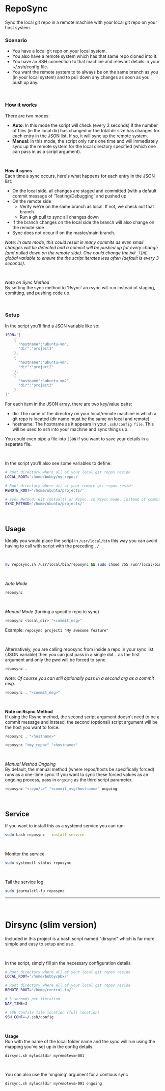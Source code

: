 # RepoSync
Sync the local git repo in a remote machine with your local git repo on your host system.

### Scenario
- You have a local git repo on your local system.
- You also have a remote system which has that same repo cloned into it.
- You have an SSH connection to that machine and relevant details in your ~/.ssh/config file.
- You want the remote system to to always be on the same branch as you (in your local system) and to pull down any changes as soon as you push up any.

<br />

### How it works
There are two modes:
- __Auto__: In this mode the script will check (every 3 seconds) if the number of files (in the local dir) has changed or the total dir size has changes for each entry in the JSON list. If so, it will sync up the remote system.
- __Manual__: In this mode, the script only runs one time and will immediately sync up the remote system for the local directory specified (which one can pass in as a script argument).

<br />

__How it syncs__  
Each time a sync occurs, here's what happens for each entry in the JSON list:
- On the local side, all changes are staged and committed  (with a default commit message of 'Testing/Debugging' and pushed up
- On the remote side
  - Verify we're on the same branch as local. If not, we check out that branch
  - Run a git pull to sync all changes down
- If the branch changes on the local side the branch will also change on the remote side
- Sync does not occur if on the master/main branch.

_Note: In auto mode, this could result in many commits as even small changes will be detected and a commit will be pushed up for every change (and pulled down on the remote side). One could change the `NAP_TIME` global variable to ensure the the script iterates less often (default is every 3 seconds)._

<br />

_Note on Sync Method_  
By setting the sync method to 'Rsync' an rsync will run instead of staging, comitting, and pushing code up.


<br />

### Setup
In the script you'll find a JSON variable like so:
```bash
JSON='[
    {
      "hostname":"ubuntu-vm",
      "dir":"project1"
    },
    {
      "hostname":"ubuntu-vm",
      "dir":"project2"
    },
    {
      "hostname":"ubuntu-vm2",
      "dir":"project3"
    }
]'
```
For each item in the JSON array, there are two key/value pairs:
- dir: The name of the directory on your local/remote machine in which a git repo is located (dir name must be the same on local and remote).
- hostname: The hostname as it appears in your `.ssh/config file`. This will be used to ssh into your machine and sync things up.

You could even pipe a file into `JSON` if you want to save your details in a separate file.

<br />

In the script you'll also see some variables to define:
```bash
# Root directory where all of your local git repos reside
LOCAL_ROOT='/home/bobby/my_repos/'

# Root directory where all of your remote git repos reside
REMOTE_ROOT='/home/ubuntu/projects/'

# Sync Method: Git (default) or Rsync. In Rsync mode, instead of committing and pushing/pulling every time a sync runs, we will instead run a rsync
SYNC_METHOD='/home/ubuntu/projects/'
```


<br />

## Usage
Ideally you would place the script in `/usr/local/bin` this way you can avoid having to call with script with the preceding `./`

<br />

```bash
mv reposync.sh /usr/local/bin/reposync && sudo chmod 755 /usr/local/bin/reposync
```

<br />

_Auto Mode_
```bash
reposync
```

<br />

_Manual Mode_ (forcing a specific repo to sync)  
```bash
reposync <local_dir> "<commit_msg>"
```

Example: `reposync project1 "My awesome feature"`

<br />

Alternatively, you are calling reposync from inside a repo in your sync list (JSON variable) then you can just pass in a single dot `.` as the first argument and only the pwd will be forced to sync.
```bash
reposync .
```
_Note: Of course you can still optionally pass in a second arg as a commit msg._
```bash
reposync . "<commit_msg>"
```

<br />


__Note on Rsync Method__  
If using the Rsync method, the second script argument doesn't need to be a commit message and instead, the second (optional) script argument will be the host you want to force.  
```bash
reposync . "<hostname>"
```
```bash
reposync "<my_repo>" "<hostname>"
```  

<br />

_Manual Method Ongoing_  
By default, the manual method (where repos/hosts be specifically forced) runs as a one-time sync. If you want to sync these forced values as an ongoing process, pass in `ongoing` as the third script parameter.  

```bash
reposync "<repo/.>" "<commit_msg/hostname>" ongoing
```

<br />

## Service  
If you want to install this as a systemd service you can run:  
```bash
sudo bash reposync --install-service
```

<br /> 

Monitor the service  
```bash
sudo systemctl status reposync
```

<br /> 

Tail the service log  
```bash
sudo journalctl-fu reposync
```

--- 

<br />

# Dirsync (slim version)
Included in this project is a bash script named "dirsync" which is far more simple and easy to setup and use.  

<br />

In the script, simply fill sin the necessary configuration details:
```bash
# Root directory where all of your local git repos reside
LOCAL_ROOT='/home/bobby/pbx/'

# Root directory where all of your local git repos reside
REMOTE_ROOT='/home/control-io/'

# 3 seconds per iteration
NAP_TIME=3

# SSH Confile file location (full location)
SSH_CONF=~/.ssh/config
```


<br />

__Usage__  
Run with the name of the local folder name and the sync will run using the mapping you've set up in the config details.  
```bash
dirsync.sh mylocaldir myremotevm-001
```
<br />

You can also use the 'ongoing' argument for a contious sync  
```bash
dirsync.sh mylocaldir myremotevm-001 ongoing
```

